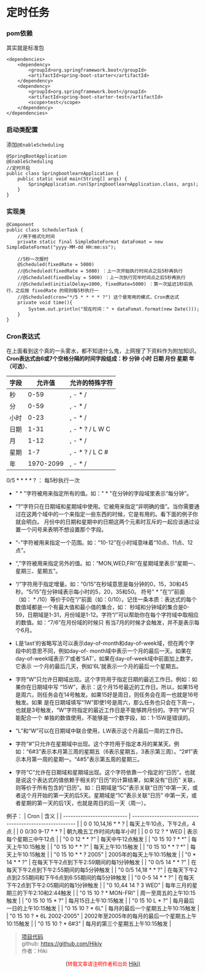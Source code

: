 # 定时任务
### pom依赖
其实就是标准包
```
<dependencies>
	<dependency>
		<groupId>org.springframework.boot</groupId>
		<artifactId>spring-boot-starter</artifactId>
	</dependency>
	<dependency>
		<groupId>org.springframework.boot</groupId>
		<artifactId>spring-boot-starter-test</artifactId>
		<scope>test</scope>
	</dependency>
</dependencies>
```
### 启动类配置
添加`@EnableScheduling`
```
@SpringBootApplication
@EnableScheduling
//定时开启
public class SpringbootlearnApplication {
    public static void main(String[] args) {
        SpringApplication.run(SpringbootlearnApplication.class, args);
    }
}
```
### 实现类
```
@Component
public class SchedulerTask {
    //用于格式化时间
    private static final SimpleDateFormat dataFomat = new SimpleDateFormat("yyyy-MM-dd HH:mm:ss");

    //5秒一次报时
    @Scheduled(fixedRate = 5000)
    //@Scheduled(fixedRate = 5000) ：上一次开始执行时间点之后5秒再执行
    //@Scheduled(fixedDelay = 5000) ：上一次执行完毕时间点之后5秒再执行
    //@Scheduled(initialDelay=1000, fixedRate=5000) ：第一次延迟1秒后执行，之后按 fixedRate 的规则每5秒执行一
    //@Scheduled(cron="*/5 * * * * ?") 这个是常用的模式，Cron表达式
    private void time(){
        System.out.println("现在时间：" + dataFomat.format(new Date()));
    }
}
```

### Cron表达式
在上面看到这个真的一头雾水，都不知道什么鬼，上网搜了下资料作为附加知识。  
**Cron表达式由6或7个空格分隔的时间字段组成：秒 分钟 小时 日期 月份 星期 年（可选）**、

| 字段 | 允许值    | 允许的特殊字符  |
| ---- | --------- | --------------- |
| 秒   | 0-59      | , - * /         |
| 分   | 0-59      | , - * /         |
| 小时 | 0-23      | , - * /         |
| 日期 | 1-31      | , - * ? / L W C |
| 月   | 1-12      | , - * /         |
| 星期 | 1-7       | , - * ? / L C # |
| 年   | 1970-2099 | , - * /         |

0/5 * * * * ? ： 每5秒执行一次

- " * "字符被用来指定所有的值。如：" * "在分钟的字段域里表示“每分钟”。 
- “?”字符只在日期域和星期域中使用。它被用来指定“非明确的值”。当你需要通过在这两个域中的一个来指定一些东西的时候，它是有用的。看下面的例子你就会明白。 
  月份中的日期和星期中的日期这两个元素时互斥的一起应该通过设置一个问号来表明不想设置那个字段。


- “-”字符被用来指定一个范围。如：“10-12”在小时域意味着“10点、11点、12点”。

- “,”字符被用来指定另外的值。如：“MON,WED,FRI”在星期域里表示”星期一、星期三、星期五”。

- “/”字符用于指定增量。如：“0/15”在秒域意思是每分钟的0，15，30和45秒。“5/15”在分钟域表示每小时的5，20，35和50。 符号" * "在“/”前面（如： * /10）等价于0在“/”前面（如：0/10）。记住一条本质：表达式的每个数值域都是一个有最大值和最小值的集合，如： 秒域和分钟域的集合是0-59，日期域是1-31，月份域是1-12。字符“/”可以帮助你在每个字符域中取相应的数值。如：“7/6”在月份域的时候只 有当7月的时候才会触发，并不是表示每个6月。

- L是‘last’的省略写法可以表示day-of-month和day-of-week域，但在两个字段中的意思不同，例如day-of- month域中表示一个月的最后一天。如果在day-of-week域表示‘7’或者‘SAT’，如果在day-of-week域中前面加上数字，它表示 一个月的最后几天，例如‘6L’就表示一个月的最后一个星期五。

- 字符“W”只允许日期域出现。这个字符用于指定日期的最近工作日。例如：如果你在日期域中写 “15W”，表示：这个月15号最近的工作日。所以，如果15号是周六，则任务会在14号触发。如果15好是周日，则任务会在周一也就是16号触发。如果 是在日期域填写“1W”即使1号是周六，那么任务也只会在下周一，也就是3号触发，“W”字符指定的最近工作日是不能够跨月份的。字符“W”只能配合一个 单独的数值使用，不能够是一个数字段，如：1-15W是错误的。

- “L”和“W”可以在日期域中联合使用，LW表示这个月最后一周的工作日。

- 字符“#”只允许在星期域中出现。这个字符用于指定本月的某某天。例如：“6#3”表示本月第三周的星期五（6表示星期五，3表示第三周）。“2#1”表示本月第一周的星期一。“4#5”表示第五周的星期三。

- 字符“C”允许在日期域和星期域出现。这个字符依靠一个指定的“日历”。也就是说这个表达式的值依赖于相关的“日历”的计算结果，如果没有“日历” 关联，则等价于所有包含的“日历”。如：日期域是“5C”表示关联“日历”中第一天，或者这个月开始的第一天的后5天。星期域是“1C”表示关联“日历” 中第一天，或者星期的第一天的后1天，也就是周日的后一天（周一）。

例子：
| Cron                       | 含义                                                    |
| -------------------------- | ------------------------------------------------------- |
| 0 0 10,14,16 * * ?         | 每天上午10点，下午2点，4点                              |
| 0 0/30 9-17 * * ?          | 朝九晚五工作时间内每半小时                              |
| 0 0 12 ? * WED             | 表示每个星期三中午12点                                  |
| "0 0 12 * * ?"             | 每天中午12点触发                                        |
| "0 15 10 ? * *"            | 每天上午10:15触发                                       |
| "0 15 10 * * ?"            | 每天上午10:15触发                                       |
| "0 15 10 * * ? *"          | 每天上午10:15触发                                       |
| "0 15 10 * * ? 2005"       | 2005年的每天上午10:15触发                               |
| "0 * 14 * * ?"             | 在每天下午2点到下午2:59期间的每1分钟触发                |
| "0 0/5 14 * * ?"           | 在每天下午2点到下午2:55期间的每5分钟触发                |
| "0 0/5 14,18 * * ?"        | 在每天下午2点到2:55期间和下午6点到6:55期间的每5分钟触发 |
| "0 0-5 14 * * ?"           | 在每天下午2点到下午2:05期间的每1分钟触发                |
| "0 10,44 14 ? 3 WED"       | 每年三月的星期三的下午2:10和2:44触发                    |
| "0 15 10 ? * MON-FRI"      | 周一至周五的上午10:15触发                               |
| "0 15 10 15 * ?"           | 每月15日上午10:15触发                                   |
| "0 15 10 L * ?"            | 每月最后一日的上午10:15触发                             |
| "0 15 10 ? * 6L"           | 每月的最后一个星期五上午10:15触发                       |
| "0 15 10 ? * 6L 2002-2005" | 2002年至2005年的每月的最后一个星期五上午10:15触发       |
| "0 15 10 ? * 6#3"          | 每月的第三个星期五上午10:15触发                         |

> [项目代码](https://github.com/Hikiy/SpringBootLearn)  
> github: https://github.com/Hikiy  
> 作者：Hiki

<center>(<font color=red size=2>转载文章请注明作者和出处 </font><a href="https://github.com/Hikiy">Hiki)</a></center>  
